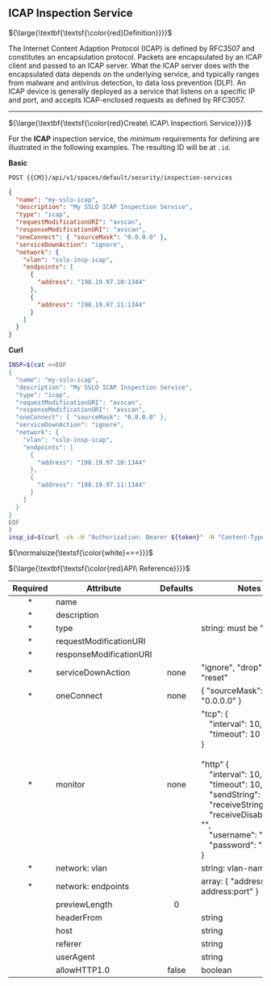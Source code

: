 ## ICAP Inspection Service

${\large{\textbf{\textsf{\color{red}Definition}}}}$

The Internet Content Adaption Protocol (ICAP) is defined by RFC3507 and constitutes an encapsulation protocol. Packets are encapsulated by an ICAP client and passed to an ICAP server. What the ICAP server does with the encapsulated data depends on the underlying service, and typically ranges from malware and antivirus detection, to data loss prevention (DLP). An ICAP device is generally deployed as a service that listens on a specific IP and port, and accepts ICAP-enclosed requests as defined by RFC3057.

___

${\large{\textbf{\textsf{\color{red}Create\ ICAP\ Inspection\ Service}}}}$

For the **ICAP** inspection service, the _minimum_ requirements for defining are illustrated in the following examples. The resulting ID will be at ```.id```.

**Basic**
```bash
POST {{CM}}/api/v1/spaces/default/security/inspection-services
```
```json
{
  "name": "my-sslo-icap",
  "description": "My SSLO ICAP Inspection Service",
  "type": "icap",
  "requestModificationURI": "avscan",
  "responseModificationURI": "avscan",
  "oneConnect": { "sourceMask": "0.0.0.0" },
  "serviceDownAction": "ignore",
  "network": {
    "vlan": "sslo-insp-icap",
    "endpoints": [
      {
        "address": "198.19.97.10:1344"
      },
      {
        "address": "198.19.97.11:1344"
      }
    ]
  }
}
```
**Curl**
```bash
INSP=$(cat <<EOF
{
  "name": "my-sslo-icap",
  "description": "My SSLO ICAP Inspection Service",
  "type": "icap",
  "requestModificationURI": "avscan",
  "responseModificationURI": "avscan",
  "oneConnect": { "sourceMask": "0.0.0.0" },
  "serviceDownAction": "ignore",
  "network": {
    "vlan": "sslo-insp-icap",
    "endpoints": [
      {
        "address": "198.19.97.10:1344"
      },
      {
        "address": "198.19.97.11:1344"
      }
    ]
  }
}
EOF
)
insp_id=$(curl -sk -H "Authorization: Bearer ${token}" -H "Content-Type: application/json" "https://${CM}/api/v1/spaces/default/security/inspection-services" -d "${INSP}" |jq -r '.id')
```

${\normalsize{\textsf{\color{white}===}}}$

${\large{\textbf{\textsf{\color{red}API\ Reference}}}}$

| Required | Attribute               | Defaults | Notes                                                                                                                                                                                                                                                                                                                     |
|:--------:|-------------------------|:--------:|---------------------------------------------------------------------------------------------------------------------------------------------------------------------------------------------------------------------------------------------------------------------------------------------------------------------------|
| *        | name                    |          |                                                                                                                                                                                                                                                                                                                           |
| *        | description             |          |                                                                                                                                                                                                                                                                                                                           |
| *        | type                    |          | string: must be "**icap**"                                                                                                                                                                                                                                                                                                |
| *        | requestModificationURI  |          |                                                                                                                                                                                                                                                                                                                           |
| *        | responseModificationURI |          |                                                                                                                                                                                                                                                                                                                           |
| *        | serviceDownAction       | none     | "ignore", "drop", or "reset"                                                                                                                                                                                                                                                                                              |
| *        | oneConnect              | none     | {   "sourceMask": "0.0.0.0" }                                                                                                                                                                                                                                                                                             |
| *        | monitor                 | none     | "tcp": {<br /> &emsp;"interval": 10,<br /> &emsp;"timeout": 10<br /> }<br /> <br /> "http" {<br /> &emsp;"interval": 10,<br /> &emsp;"timeout": 10,<br /> &emsp;"sendString": "",<br /> &emsp;"receiveString": "",<br /> &emsp;"receiveDisableString": "",<br /> &emsp;"username": "",<br /> &emsp;"password": ""<br /> } |
| *        | network: vlan           |          | string: vlan-name                                                                                                                                                                                                                                                                                                         |
| *        | network: endpoints      |          | array: { "address":"ip-address:port" }                                                                                                                                                                                                                                                                                    |
|          | previewLength           | 0        |                                                                                                                                                                                                                                                                                                                           |
|          | headerFrom              |          | string                                                                                                                                                                                                                                                                                                                    |
|          | host                    |          | string                                                                                                                                                                                                                                                                                                                    |
|          | referer                 |          | string                                                                                                                                                                                                                                                                                                                    |
|          | userAgent               |          | string                                                                                                                                                                                                                                                                                                                    |
|          | allowHTTP1.0            | false    | boolean                                                                                                                                                                                                                                                                                                                   |
